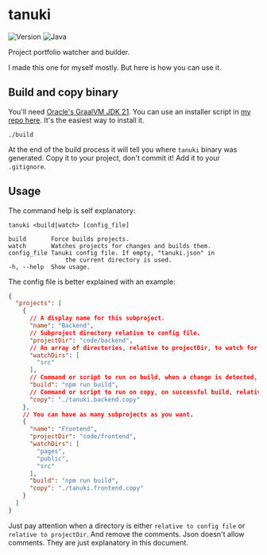 # tanuki

![Version](https://img.shields.io/badge/Version-1.0.0-blue)
![Java](https://img.shields.io/badge/Java-21-orange)

Project portfolio watcher and builder.

I made this one for myself mostly. But here is how you can use it.

## Build and copy binary

You'll need [Oracle's GraalVM JDK 21](https://www.oracle.com/java/technologies/downloads/#graalvmjava21). You can use an installer script in [my repo here](https://github.com/GlitchyByte/java-install). It's the easiest way to install it.

    ./build

At the end of the build process it will tell you where `tanuki` binary was generated. Copy it to your project, don't commit it! Add it to your `.gitignore`.

## Usage

The command help is self explanatory:

    tanuki <build|watch> [config_file]

    build       Force builds projects.
    watch       Watches projects for changes and builds them.
    config_file Tanuki config file. If empty, "tanuki.json" in
                    the current directory is used.
    -h, --help  Show usage.

The config file is better explained with an example:

```json
{
  "projects": [
    {
      // A display name for this subproject.
      "name": "Backend",
      // Subproject directory relative to config file.
      "projectDir": "code/backend",
      // An array of directories, relative to projectDir, to watch for changes.
      "watchDirs": [
        "src"
      ],
      // Command or script to run on build, when a change is detected, relative to projectDir.
      "build": "npm run build",
      // Command or script to run on copy, on successful build, relative to config file.
      "copy": "./tanuki.backend.copy"
    },
    // You can have as many subprojects as you want.
    {
      "name": "Frontend",
      "projectDir": "code/frontend",
      "watchDirs": [
        "pages",
        "public",
        "src"
      ],
      "build": "npm run build",
      "copy": "./tanuki.frontend.copy"
    }
  ]
}
```

Just pay attention when a directory is either `relative to config file` or `relative to projectDir`.
And remove the comments. Json doesn't allow comments. They are just explanatory in this document.
